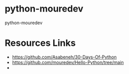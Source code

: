 # python-mouredev
python-mouredev



# Resources Links 

- https://github.com/Asabeneh/30-Days-Of-Python
- https://github.com/mouredev/Hello-Python/tree/main
- 